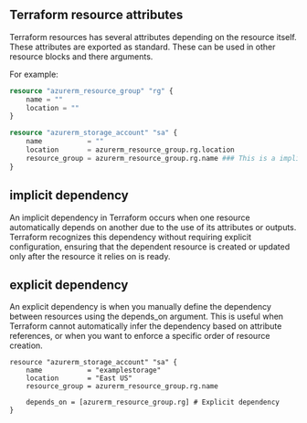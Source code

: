 ## Terraform resource attributes    

Terraform resources has several attributes depending on the resource itself. These attributes are exported as standard. These can be used in other resource blocks and there arguments. 

For example:

```terraform
resource "azurerm_resource_group" "rg" {
    name = ""
    location = ""
}

resource "azurerm_storage_account" "sa" {
    name           = ""
    location       = azurerm_resource_group.rg.location
    resource_group = azurerm_resource_group.rg.name ### This is a implicent dependency 
}

```
## implicit dependency

An implicit dependency in Terraform occurs when one resource automatically depends on another due to the use of its attributes or outputs. Terraform recognizes this dependency without requiring explicit configuration, ensuring that the dependent resource is created or updated only after the resource it relies on is ready.


## explicit dependency

An explicit dependency is when you manually define the dependency between resources using the depends_on argument. This is useful when Terraform cannot automatically infer the dependency based on attribute references, or when you want to enforce a specific order of resource creation.

```
resource "azurerm_storage_account" "sa" {
    name           = "examplestorage"
    location       = "East US"
    resource_group = azurerm_resource_group.rg.name

    depends_on = [azurerm_resource_group.rg] # Explicit dependency
}

```


